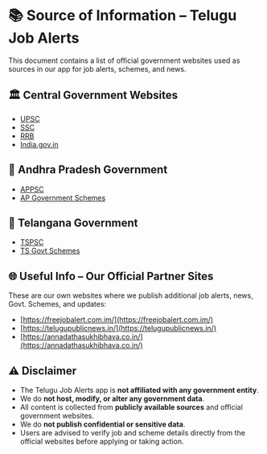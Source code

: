 # 📚 Source of Information – Telugu Job Alerts

This document contains a list of official government websites used as sources in our app for job alerts, schemes, and news.

## 🏛️ Central Government Websites
- [UPSC](https://www.upsc.gov.in/)
- [SSC](https://ssc.nic.in/)
- [RRB](http://www.rrbcdg.gov.in/)
- [India.gov.in](https://www.india.gov.in/)

## 📍 Andhra Pradesh Government
- [APPSC](https://psc.ap.gov.in/)
- [AP Government Schemes](https://www.ap.gov.in/)

## 📍 Telangana Government
- [TSPSC](https://www.tspsc.gov.in/)
- [TS Govt Schemes](https://www.telangana.gov.in/)

## 🌐 Useful Info – Our Official Partner Sites

These are our own websites where we publish additional job alerts, news, Govt. Schemes, and updates:

- [https://freejobalert.com.im/](https://freejobalert.com.im/)
- [https://telugupublicnews.in/](https://telugupublicnews.in/)
- [https://annadathasukhibhava.co.in/](https://annadathasukhibhava.co.in/)

## ⚠️ Disclaimer

- The Telugu Job Alerts app is **not affiliated with any government entity**.
- We do **not host, modify, or alter any government data**.
- All content is collected from **publicly available sources** and official government websites.
- We do **not publish confidential or sensitive data**.
- Users are advised to verify job and scheme details directly from the official websites before applying or taking action.
